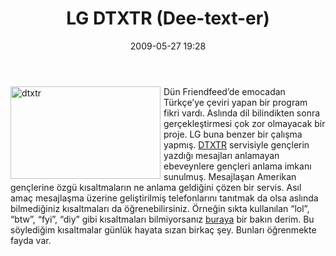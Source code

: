 ﻿---
layout: post
title: LG DTXTR (Dee-text-er)
date: 2009-05-27 19:28
comments: true
categories: []
---
<p><img style="border-bottom: 0px; border-left: 0px; margin: 0px 5px 5px 0px; display: inline; border-top: 0px; border-right: 0px" title="dtxtr" border="0" alt="dtxtr" align="left" src="http://onurbaykal.com.tr/wp-content/uploads/2009/05/dtxtr.png" width="240" height="148" /> Dün Friendfeed’de emocadan Türkçe’ye çeviri yapan bir program fikri vardı. Aslında dil bilindikten sonra gerçekleştirmesi çok zor olmayacak bir proje. LG buna benzer bir çalışma yapmış. <a href="http://www.lgdtxtr.com/">DTXTR</a> servisiyle gençlerin yazdığı mesajları anlamayan ebeveynlere gençleri anlama imkanı sunulmuş. Mesajlaşan Amerikan gençlerine özgü kısaltmaların ne anlama geldiğini çözen bir servis. Asıl amaç mesajlaşma üzerine geliştirilmiş telefonlarını tanıtmak da olsa aslında bilmediğiniz kısaltmaları da öğrenebilirsiniz. Örneğin sıkta kullanılan “lol”, “btw”, “fyi”, “diy” gibi kısaltmaları bilmiyorsanız <a href="http://www.lgdtxtr.com/">buraya</a> bir bakın derim. Bu söylediğim kısaltmalar günlük hayata sızan birkaç şey. Bunları öğrenmekte fayda var.</p>
